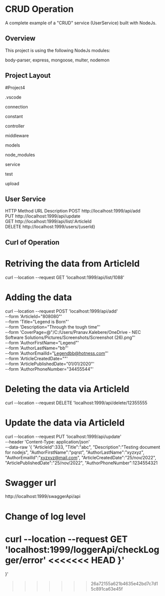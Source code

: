 
# CRUD Operation

A complete example of a "CRUD" service (UserService) built with NodeJs.  



## Overview

This project is using the following NodeJs modules:

body-parser,
express,
mongoose,
multer,
nodemon

## Project Layout
#Project4

.vscode

connection

constant

controller

middleware

models

node_modules

service

test

upload


## User Service
HTTP Method	URL	Description
POST http://localhost:1999/api/add	
PUT	 http://localhost:1999/api/update	
GET	 http://localhost:1999/api/list/:ArticleId	
DELETE	http://localhost:1999/users/{userId}	


## Curl of Operation

# Retriving the data from ArticleId
curl --location --request GET 'localhost:1999/api/list/1088'

# Adding the data
curl --location --request POST 'localhost:1999/api/add' \
--form 'ArticleId="808080"' \
--form 'Title="Legend is Born"' \
--form 'Description="Through the tough time"' \
--form 'CoverPage=@"/C:/Users/Pranav.Kalebere/OneDrive - NEC Software Solutions/Pictures/Screenshots/Screenshot (26).png"' \
--form 'AuthorFirstName="Legend"' \
--form 'AuthorLastName="bb"' \
--form 'AuthorEmailId="Legendbb@hotness.com"' \
--form 'ArticleCreatedDate=""' \
--form 'ArticlePublishedDate="01/01/2020"' \
--form 'AuthorPhoneNumber="34455544"'

# Deleting the data via ArticleId
curl --location --request DELETE 'localhost:1999/api/delete/12355555

# Update the data via ArticleId
curl --location --request PUT 'localhost:1999/api/update' \
--header 'Content-Type: application/json' \
--data-raw '{
	"ArticleId":333,
	"Title":"abc",
	"Description":"Testing document for nodejs",
	"AuthorFirstName":"pqrst",
	"AuthorLastName":"xyzxyz",
	"AuthorEmailId":"xyzxyz@mail.com",
	"ArticleCreatedDate":"25/nov/2022",
	"ArticlePublishedDate":"25/nov/2022",
	"AuthorPhoneNumber":1234554321

# Swagger url
http://localhost:1999/swaggerApi/api

# Change of log level 
curl --location --request GET 'localhost:1999/loggerApi/checkLogger/error'
<<<<<<< HEAD
}'
=======
}'
>>>>>>> 26a72155a621b4635e42bd7c7d15c891ca63e45f
